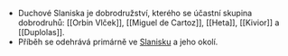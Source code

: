 - Duchové Slaniska je dobrodružství, kterého se účastní skupina dobrodruhů: [[Orbin Vlček]], [[Miguel de Cartoz]], [[Heta]], [[Kivior]] a [[Duplolas]].
- Příběh se odehrává primárně ve [Slanisku](Slanisko) a jeho okolí.